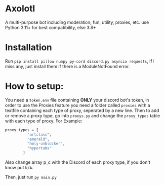 # Axolotl
 A multi-purpose bot including moderation, fun, utility, proxies, etc. use Python 3.11+ for best compatibility, else 3.8+

# Installation
Run `pip install pillow numpy py-cord discord.py asyncio requests`, if I miss any, just install them if there is a ModuleNotFound error.

# How to setup:
You need a `token.env` file containing **ONLY** your discord bot's token, 
in order to use the Proxies feature you need a folder called `proxies` with a textfile containing each type of proxy, seperated by a new line.
Then to add or remove a proxy type, go into `proxys.py` and change the `proxy_types` table with each type of proxy. For Example:
```py
proxy_types = [
          "artclass",
          "emerald",
          "holy-unblocker",
          "hypertabs"
        ]
```
Also change array p_c with the Discord of each proxy type, if you don't know put `N/A`.

Then, just run `py main.py`
